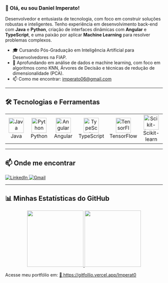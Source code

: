 ### 👋 Olá, eu sou Daniel Imperato!

Desenvolvedor e entusiasta de tecnologia, com foco em construir soluções robustas e inteligentes. Tenho experiência em desenvolvimento back-end com **Java** e **Python**, criação de interfaces dinâmicas com **Angular** e **TypeScript**, e uma paixão por aplicar **Machine Learning** para resolver problemas complexos.

- 🎓 Cursando Pós-Graduação em Inteligência Artificial para Desenvolvedores na FIAP.
- 🌱 Aprofundando em análise de dados e machine learning, com foco em algoritmos como KNN, Árvores de Decisão e técnicas de redução de dimensionalidade (PCA).
- 📫 Como me encontrar: [imperato06@gmail.com](mailto:imperato06@gmail.com)

---

## 🛠️ Tecnologias e Ferramentas

<table>
  <tr>
    <td align="center" width="96">
      <a href="#macropower-tech">
        <img src="https://cdn.jsdelivr.net/gh/devicons/devicon/icons/java/java-original.svg" width="48" height="48" alt="Java" />
      </a>
      <br>Java
    </td>
    <td align="center" width="96">
      <a href="#macropower-tech">
        <img src="https://cdn.jsdelivr.net/gh/devicons/devicon/icons/python/python-original.svg" width="48" height="48" alt="Python" />
      </a>
      <br>Python
    </td>
    <td align="center" width="96">
      <a href="#macropower-tech">
        <img src="https://cdn.jsdelivr.net/gh/devicons/devicon/icons/angularjs/angularjs-original.svg" width="48" height="48" alt="Angular" />
      </a>
      <br>Angular
    </td>
    <td align="center" width="96">
      <a href="#macropower-tech">
        <img src="https://cdn.jsdelivr.net/gh/devicons/devicon/icons/typescript/typescript-original.svg" width="48" height="48" alt="TypeScript" />
      </a>
      <br>TypeScript
    </td>
     <td align="center" width="96">
      <a href="#macropower-tech">
        <img src="https://cdn.jsdelivr.net/gh/devicons/devicon/icons/tensorflow/tensorflow-original.svg" width="48" height="48" alt="TensorFlow" />
      </a>
      <br>TensorFlow
    </td>
    <td align="center" width="96">
      <a href="#macropower-tech">
        <img src="https://upload.wikimedia.org/wikipedia/commons/thumb/0/05/Scikit_learn_logo_small.svg/1200px-Scikit_learn_logo_small.svg.png" width="48" height="48" alt="Scikit-Learn" />
      </a>
      <br>Scikit-learn
    </td>
  </tr>
</table>

---

## 📫 Onde me encontrar

<p align="left">
  <a href="https://www.linkedin.com/in/daniel-imperato/" target="_blank">
    <img src="https://img.shields.io/badge/LinkedIn-0077B5?style=for-the-badge&logo=linkedin&logoColor=white" alt="LinkedIn">
  </a>
  <a href="mailto:imperato06@gmail.com">
    <img src="https://img.shields.io/badge/Gmail-D14836?style=for-the-badge&logo=gmail&logoColor=white" alt="Gmail">
  </a>
</p>

---

## 📊 Minhas Estatísticas do GitHub

<p align="center">
  <a href="https://github.com/Imperat0">
    <img height="180em" src="https://github-readme-stats.vercel.app/api?username=Imperat0&show_icons=true&theme=dracula&include_all_commits=true&count_private=true"/>
    <img height="180em" src="https://github-readme-stats.vercel.app/api/top-langs/?username=Imperat0&layout=compact&langs_count=7&theme=dracula"/>
  </a>
</p>

Acesse meu portfólio em: 
<a href="https://gitfollio.vercel.app/Imperat0"> 🔗
  https://gitfollio.vercel.app/Imperat0
</a>

<!-- GitFolio:start
{
  "gitfolio": "on",
  "name": "Daniel Imperato",
  "email": "imperato06@gmail.com",
  "tagline": "Full stack developer",
  "avatar_url": "https://avatars.githubusercontent.com/u/80261360?v=4",
  "website": "",
  "githubUser": "Imperat0",
  "linkedinUser": "https://www.linkedin.com/in/daniel-imperato/",
  "about": "Desenvolvedor dedicado, com forte inclinação para a criação de experiências de usuário singulares e eficientes. Meu trabalho é pautado pela dedicação, pelo cuidado na execução e por um desejo constante de aprimoramento profissional. Tenho a convicção de que o setor de tecnologia exige um aprendizado perene e estou preparado para seguir crescendo e enfrentando novos desafios nesta jornada.",
  "showStars": true,
  "showFollowers": true,
  "followers": 16,
  "following": 15,
  "themeId": "professional",
  "tech": [
  "Angular",
  "Java",
  "Python",
  "Typescript",
  "Machine Learning"
],
  "projects": [
  {
    "id": 662773350,
    "repoName": "api-med",
    "url": "https://github.com/Imperat0/api-med",
    "stars": 1,
    "description": "Projeto é utilizado para cadastrar, editar e inativar os médicos e pacientes da clínica voll.med.",
    "image": "",
    "techs": [
      "Java",
      "Spring Boot",
      "Spring Framework"
    ],
    "deploy": "",
    "highlighted": false
  },
  {
    "id": 656416360,
    "repoName": "Imperato-Movies",
    "url": "https://github.com/Imperat0/Imperato-Movies",
    "stars": 0,
    "description": "Foco do projeto, foi referente a formação java orientada a objetos.  Através da formação foi abordado os seguintes tópicos:      Herança     Polimorfismo     Interface     Encapsulamento  E também tra",
    "image": "",
    "techs": [
      "Java",
      "Spring Framework"
    ],
    "deploy": "",
    "highlighted": false
  },
  {
    "id": 654749544,
    "repoName": "email",
    "url": "https://github.com/Imperat0/email",
    "stars": 0,
    "description": "Microservice de envio de email  Desenvolvido com Java 17  Spring Boot: 3.1.0  Depedências      Spring Web     Spring Data JPA     PostgreSQL     Validation     Lombok     Java Mail Sender  Ferramentas",
    "image": "",
    "techs": [
      "Java",
      "PostgreSQL",
      "Spring Web",
      "Lombok"
    ],
    "deploy": "",
    "highlighted": false
  },
  {
    "id": 651241846,
    "repoName": "cardapio",
    "url": "https://github.com/Imperat0/cardapio",
    "stars": 0,
    "description": "Desenvolvido com Java 17 - 3.1.0  Depedências      Spring Boot DevTools     Spring Web     Lombok  Ferramentas      IDE - Intelij     Pg4admin (PostgresSQL)     Postman",
    "image": "",
    "techs": [
      "Java",
      "Spring Web",
      "Lombok"
    ],
    "deploy": "",
    "highlighted": false
  },
  {
    "id": 653365518,
    "repoName": "springboot",
    "url": "https://github.com/Imperat0/springboot",
    "stars": 0,
    "description": "Projeto spring-boot CRUD  Desenvolvido com Java 17 - 3.1.0  Dependências      Spring Boot DevTools     Spring Data JPA     Spring Web     PostgreSQL     Validation  Ferramentas utilizadas para o proje",
    "image": "",
    "techs": [
      "Java",
      "Spring Web",
      "PostgreSQL",
      "Spring Boot DevTools"
    ],
    "deploy": "",
    "highlighted": false
  },
  {
    "id": 929203423,
    "repoName": "ChatBotAI",
    "url": "https://github.com/Imperat0/ChatBotAI",
    "stars": 0,
    "description": "Projeto desenvolvido em Java consumindo a API da openai",
    "image": "",
    "techs": [
      "Java",
      "OpenAi"
    ],
    "deploy": "",
    "highlighted": false
  },
  {
    "id": 944015357,
    "repoName": "sabor-OO",
    "url": "https://github.com/Imperat0/sabor-OO",
    "stars": 0,
    "description": "Projeto desenvolvido em Python, como foco em criar, editar restaurantes",
    "image": "",
    "techs": [
      "Python"
    ],
    "deploy": "",
    "highlighted": false
  }
]
}
GitFolio:end -->
  
